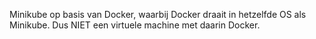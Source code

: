 Minikube op basis van Docker, waarbij Docker draait in hetzelfde OS als Minikube. 
Dus NIET een virtuele machine met daarin Docker. 